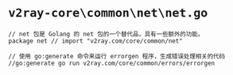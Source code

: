 # `v2ray-core\common\net\net.go`

```
// net 包是 Golang 的 net 包的一个替代品，具有一些额外的功能。
package net // import "v2ray.com/core/common/net"

// 使用 go:generate 命令来运行 errorgen 程序，生成错误处理相关的代码
//go:generate go run v2ray.com/core/common/errors/errorgen
```